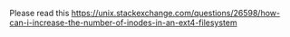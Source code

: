 Please read this https://unix.stackexchange.com/questions/26598/how-can-i-increase-the-number-of-inodes-in-an-ext4-filesystem
